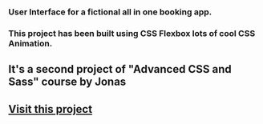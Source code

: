 ### User Interface for a fictional all in one booking app.

### This project has been built using **CSS Flexbox** lots of cool CSS Animation.

## It's a second project of "Advanced CSS and Sass" course by Jonas 

## [Visit this project](https://aakashsr.github.io/Trillo/) 